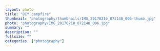 ```yaml
---		
layout: photo
title: "DIY campfire"
thumbnail: "photography/thumbnails/IMG_20170210_072148_006-thumb.jpg"
photo: "photography/IMG_20170210_072148_006.jpg"
summary: ""
description: ""
fullsize: ""
categories: ["photography"]
---
```

